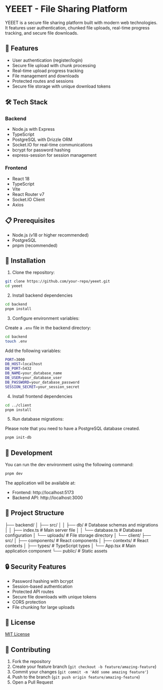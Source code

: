 # YEEET - File Sharing Platform

YEEET is a secure file sharing platform built with modern web technologies. It features user authentication, chunked file uploads, real-time progress tracking, and secure file downloads.

## 🚀 Features

- User authentication (register/login)
- Secure file upload with chunk processing
- Real-time upload progress tracking
- File management and downloads
- Protected routes and sessions
- Secure file storage with unique download tokens

## 🛠 Tech Stack

### Backend
- Node.js with Express
- TypeScript
- PostgreSQL with Drizzle ORM
- Socket.IO for real-time communications
- bcrypt for password hashing
- express-session for session management

### Frontend
- React 18
- TypeScript
- Vite
- React Router v7
- Socket.IO Client
- Axios

## 📋 Prerequisites

- Node.js (v18 or higher recommended)
- PostgreSQL
- pnpm (recommended)

## 🔧 Installation

1. Clone the repository:

```bash
git clone https://github.com/your-repo/yeeet.git
cd yeeet
```

2. Install backend dependencies
```bash
cd backend
pnpm install
```

3. Configure environment variables:

Create a `.env` file in the backend directory:

```bash
cd backend
touch .env
```

Add the following variables:

```bash
PORT=3000
DB_HOST=localhost
DB_PORT=5432
DB_NAME=your_database_name
DB_USER=your_database_user
DB_PASSWORD=your_database_password
SESSION_SECRET=your_session_secret
```

4. Install frontend dependencies
```bash
cd ../client
pnpm install
```

5. Run database migrations:

Please note that you need to have a PostgreSQL database created.

```bash
pnpm init-db
```

## 🚀 Development

You can run the dev environment using the following command:

```bash
pnpm dev
```

The application will be available at:
- Frontend: http://localhost:5173
- Backend API: http://localhost:3000


## 📁 Project Structure

├── backend/
│ ├── src/
│ │ ├── db/ # Database schemas and migrations
│ │ ├── index.ts # Main server file
│ │ └── database.ts # Database configuration
│ └── uploads/ # File storage directory
│
└── client/
├── src/
│ ├── components/ # React components
│ ├── contexts/ # React contexts
│ ├── types/ # TypeScript types
│ └── App.tsx # Main application component
└── public/ # Static assets


## 🔒 Security Features

- Password hashing with bcrypt
- Session-based authentication
- Protected API routes
- Secure file downloads with unique tokens
- CORS protection
- File chunking for large uploads

## 📝 License

[MIT License](LICENSE)

## 🤝 Contributing

1. Fork the repository
2. Create your feature branch (`git checkout -b feature/amazing-feature`)
3. Commit your changes (`git commit -m 'Add some amazing feature'`)
4. Push to the branch (`git push origin feature/amazing-feature`)
5. Open a Pull Request